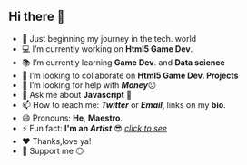## Hi there 👋

- 👶 Just beginning my journey in the tech. world
- 💻 I’m currently working on **Html5 Game Dev**. 
- 📚 I’m currently learning **Game Dev**. and **Data science**
- 👯 I’m looking to collaborate on **Html5 Game Dev. Projects**
- 🤔 I’m looking for help with ***Money***😕
- 💬 Ask me about **Javascript** 👀
- 📫 How to reach me: ***Twitter*** or ***Email***, links on my **bio**. 
- 😄 Pronouns: **He**, **Maestro**. 
- ⚡ Fun fact: **I'm an *Artist*** 😎 *[click to see](https://instagram.com/ogbuagu.art?igshid=YmMyMTA2M2Y=)*
- ❤ Thanks,love ya! 
- 🙏 Support me 😶
